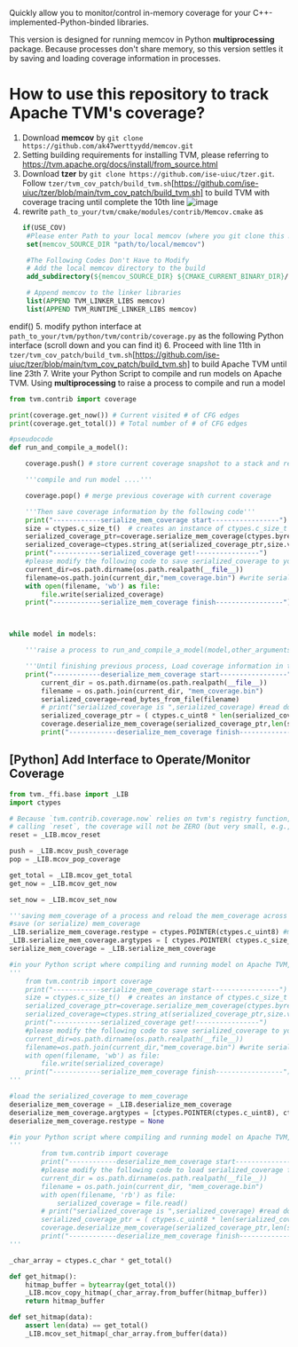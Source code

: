 Quickly allow you to monitor/control in-memory coverage for your C++-implemented-Python-binded libraries.

This version is designed for running memcov in Python **multiprocessing** package. Because processes don't share memory, so this version settles it by saving and loading coverage information in processes. 

# How to use this repository to track Apache TVM's coverage?
1. Download **memcov** by `git clone https://github.com/ak47werttyydd/memcov.git`
2. Setting building requirements for installing TVM, please referring to https://tvm.apache.org/docs/install/from_source.html
3. Download **tzer** by `git clone https://github.com/ise-uiuc/tzer.git`. Follow `tzer/tvm_cov_patch/build_tvm.sh`[https://github.com/ise-uiuc/tzer/blob/main/tvm_cov_patch/build_tvm.sh] to build TVM with coverage tracing until complete the 10th line
![image](https://github.com/ak47werttyydd/memcov/assets/49711033/1d7a64a9-240e-40d7-b708-2bf8a1d68357)
4. rewrite `path_to_your/tvm/cmake/modules/contrib/Memcov.cmake` as
   ```cmake
   if(USE_COV)
    #Please enter Path to your local memcov (where you git clone this memcov)
    set(memcov_SOURCE_DIR "path/to/local/memcov")

    #The Following Codes Don't Have to Modify
    # Add the local memcov directory to the build
    add_subdirectory(${memcov_SOURCE_DIR} ${CMAKE_CURRENT_BINARY_DIR}/memcov)

    # Append memcov to the linker libraries
    list(APPEND TVM_LINKER_LIBS memcov)
    list(APPEND TVM_RUNTIME_LINKER_LIBS memcov)
endif()
5. modify python interface at `path_to_your/tvm/python/tvm/contrib/coverage.py` as the following Python interface (scroll down and you can find it)
6. Proceed with line 11th in `tzer/tvm_cov_patch/build_tvm.sh`[https://github.com/ise-uiuc/tzer/blob/main/tvm_cov_patch/build_tvm.sh] to build Apache TVM until line 23th
7. Write your Python Script to compile and run models on Apache TVM. Using **multiprocessing** to raise a process to compile and run a model

```python
from tvm.contrib import coverage

print(coverage.get_now()) # Current visited # of CFG edges
print(coverage.get_total()) # Total number of # of CFG edges

#pseudocode
def run_and_compile_a_model():

    coverage.push() # store current coverage snapshot to a stack and reset it to empty (useful for multi-process scenario)

    '''compile and run model ....'''

    coverage.pop() # merge previous coverage with current coverage

    '''Then save coverage information by the following code'''
    print("------------serialize_mem_coverage start-----------------")
    size = ctypes.c_size_t()  # creates an instance of ctypes.c_size_t to accept size of serialized_coverage
    serialized_coverage_ptr=coverage.serialize_mem_coverage(ctypes.byref(size)) #get serizlized_coverage's pointer and size
    serialized_coverage=ctypes.string_at(serialized_coverage_ptr,size.value) #convert to python bytes
    print("------------serialized_coverage get!----------------")
    #please modify the following code to save serialized_coverage to your local file
    current_dir=os.path.dirname(os.path.realpath(__file__))
    filename=os.path.join(current_dir,"mem_coverage.bin") #write serialized coverage into current directory with name "mem_coverage.bin"
    with open(filename, 'wb') as file:
        file.write(serialized_coverage)
    print("------------serialize_mem_coverage finish-----------------")



while model in models:

    '''raise a process to run_and_compile_a_model(model,other_arguments)'''

    '''Until finishing previous process, Load coverage information in the previous process by the following code'''
    print("------------deserialize_mem_coverage start-----------------")
        current_dir = os.path.dirname(os.path.realpath(__file__))
        filename = os.path.join(current_dir, "mem_coverage.bin")
        serialized_coverage=read_bytes_from_file(filename)
        # print("serialized_coverage is ",serialized_coverage) #read done
        serialized_coverage_ptr = ( ctypes.c_uint8 * len(serialized_coverage) ).from_buffer_copy(serialized_coverage) #create an array from python bytes' object
        coverage.deserialize_mem_coverage(serialized_coverage_ptr,len(serialized_coverage))
        print("------------deserialize_mem_coverage finish-----------------")
```


## **\[Python\]** Add Interface to Operate/Monitor Coverage

```python
from tvm._ffi.base import _LIB
import ctypes

# Because `tvm.contrib.coverage.now` relies on tvm's registry function, so after 
# calling `reset`, the coverage will not be ZERO (but very small, e.g., 6).
reset = _LIB.mcov_reset

push = _LIB.mcov_push_coverage
pop = _LIB.mcov_pop_coverage

get_total = _LIB.mcov_get_total
get_now = _LIB.mcov_get_now

set_now = _LIB.mcov_set_now

'''saving mem_coverage of a process and reload the mem_coverage across processes'''
#save (or serialize) mem_coverage
_LIB.serialize_mem_coverage.restype = ctypes.POINTER(ctypes.c_uint8) #match the return type uint8*
_LIB.serialize_mem_coverage.argtypes = [ ctypes.POINTER( ctypes.c_size_t ) ] #math arguments type size_t*
serialize_mem_coverage = _LIB.serialize_mem_coverage

#in your Python script where compiling and running model on Apache TVM, put the following code at the end of a process
'''
    from tvm.contrib import coverage
    print("------------serialize_mem_coverage start-----------------")
    size = ctypes.c_size_t()  # creates an instance of ctypes.c_size_t to accept size of serialized_coverage
    serialized_coverage_ptr=coverage.serialize_mem_coverage(ctypes.byref(size)) #get serizlized_coverage's pointer and size
    serialized_coverage=ctypes.string_at(serialized_coverage_ptr,size.value) #convert to python bytes
    print("------------serialized_coverage get!----------------")
    #please modify the following code to save serialized_coverage to your local file
    current_dir=os.path.dirname(os.path.realpath(__file__))
    filename=os.path.join(current_dir,"mem_coverage.bin") #write serialized coverage into current directory with name "mem_coverage.bin"
    with open(filename, 'wb') as file:
        file.write(serialized_coverage)
    print("------------serialize_mem_coverage finish-----------------")
'''

#load the serialized_coverage to mem_coverage
deserialize_mem_coverage = _LIB.deserialize_mem_coverage
deserialize_mem_coverage.argtypes = [ctypes.POINTER(ctypes.c_uint8), ctypes.c_size_t]
deserialize_mem_coverage.restype = None

#in your Python script where compiling and running model on Apache TVM, put the following code after finishing a previous process or at the beginning of a new process
'''
        from tvm.contrib import coverage
        print("------------deserialize_mem_coverage start-----------------")
        #please modify the following code to load serialized_coverage from the local file "mem_coverage.bin"
        current_dir = os.path.dirname(os.path.realpath(__file__))
        filename = os.path.join(current_dir, "mem_coverage.bin")
        with open(filename, 'rb') as file:
            serialized_coverage = file.read()
        # print("serialized_coverage is ",serialized_coverage) #read done
        serialized_coverage_ptr = ( ctypes.c_uint8 * len(serialized_coverage) ).from_buffer_copy(serialized_coverage) #create an array from python bytes' object
        coverage.deserialize_mem_coverage(serialized_coverage_ptr,len(serialized_coverage)) 
        print("------------deserialize_mem_coverage finish-----------------")
'''

_char_array = ctypes.c_char * get_total()

def get_hitmap():
    hitmap_buffer = bytearray(get_total())
    _LIB.mcov_copy_hitmap(_char_array.from_buffer(hitmap_buffer))
    return hitmap_buffer

def set_hitmap(data):
    assert len(data) == get_total()
    _LIB.mcov_set_hitmap(_char_array.from_buffer(data))

```

